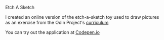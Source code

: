 Etch A Sketch

I created an online version of the etch-a-sketch toy used to draw pictures as an exercise from the Odin Project's [curriculum](https://www.theodinproject.com/courses/web-development-101/lessons/javascript-and-jquery)

You can try out the application at [Codepen.io](https://codepen.io/pinedag395/pen/rwZOQE)
